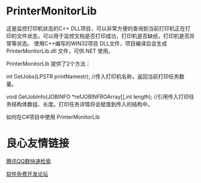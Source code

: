 # PrinterMonitorLib
这是监控打印机状态的C++ DLL项目，可以非常方便的查询到当前打印机正在打印的文件状态，可以用于监控文档是否打印成功，打印机是否缺纸，打印机是否异常等状态。
使用C++编写的WIN32项目 DLL文件，项目编译后会生成 PrinterMonitorLib.dll 文件，可供.NET 使用。


 PrinterMonitorLib 提供了2个方法： 

 int GetJobs(LPSTR printNamestr);  //传入打印机名称，返回当前打印任务数量。 
 
 void GetJobInfo(JOBINFO *refJOBINFROArray[],int length); //引用传入打印任务结构体数组、长度。打印任务详情将会赋值到传入的结构中。
 


 如何在C#项目中使用 PrinterMonitorLib 


 # 良心友情链接

[腾讯QQ群快速检索](http://u.720life.cn/s/8cf73f7c)

[软件免费开发论坛](http://u.720life.cn/s/bbb01dc0)